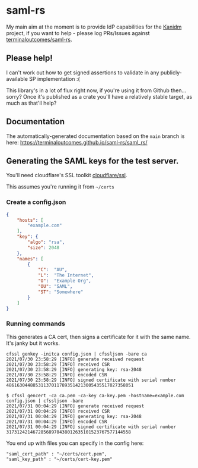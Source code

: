 # saml-rs

My main aim at the moment is to provide IdP capabilities for the [Kanidm](https://github.com/kanidm/kanidm) project, if you want to help - please log PRs/Issues against [terminaloutcomes/saml-rs](https://github.com/terminaloutcomes/saml-rs).

## Please help! 

I can't work out how to get signed assertions to validate in any publicly-available SP implementation :(

This library's in a lot of flux right now, if you're using it from Github then... sorry? Once it's published as a crate you'll have a relatively stable target, as much as that'll help?

## Documentation

The automatically-generated documentation based on the `main` branch is here: https://terminaloutcomes.github.io/saml-rs/saml_rs/


## Generating the SAML keys for the test server.

You'll need cloudflare's SSL toolkit [cloudflare/ssl](https://github.com/cloudflare/cfssl).

This assumes you're running it from `~/certs`

### Create a config.json

```json
{
    "hosts": [
        "example.com"
    ],
    "key": {
        "algo": "rsa",
        "size": 2048
    },
    "names": [
        {
            "C":  "AU",
            "L":  "The Internet",
            "O":  "Example Org",
            "OU": "SAML",
            "ST": "Somewhere"
        }
    ]
}
```

### Running commands

This generates a CA cert, then signs a certificate for it with the same name. It's janky but it works.

```
cfssl genkey -initca config.json | cfssljson -bare ca
2021/07/30 23:58:29 [INFO] generate received request
2021/07/30 23:58:29 [INFO] received CSR
2021/07/30 23:58:29 [INFO] generating key: rsa-2048
2021/07/30 23:58:29 [INFO] encoded CSR
2021/07/30 23:58:29 [INFO] signed certificate with serial number 486163044885311370117893514213005435517027358051

$ cfssl gencert -ca ca.pem -ca-key ca-key.pem -hostname=example.com config.json | cfssljson -bare
2021/07/31 00:04:29 [INFO] generate received request
2021/07/31 00:04:29 [INFO] received CSR
2021/07/31 00:04:29 [INFO] generating key: rsa-2048
2021/07/31 00:04:29 [INFO] encoded CSR
2021/07/31 00:04:29 [INFO] signed certificate with serial number 31731242146728568970438012635101523767577144558

```

You end up with files you can specify in the config here:

```
"saml_cert_path" : "~/certs/cert.pem",
"saml_key_path" : "~/certs/cert-key.pem"
```
